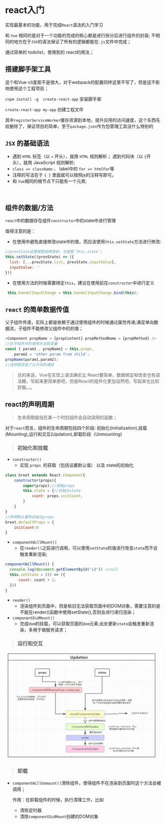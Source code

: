 # react入门

实现最基本的功能，用于完成`React`语法的入门学习

和 `Vue` 相同的是对于一个功能的完成的核心都是进行拆分后进行组件的封装; 不相同的地方在于`JSX`的语法保证了所有的逻辑都能在`.js`文件中完成；

通过简单的 todolist，使用到的 react的用法；

## 搭建脚手架工具

这个和Vue-cli差距不是很大，对于webpack的配置同样这里不写了，但是这不影响使用这个工程项目；

`cnpm install -g  create-react-app` 安装脚手架

`create-react-app my-app` 创建工程文件

其中`registerServiceWorker`缓存资源到本地，提升应用的访问速度，这个东西先给删除了，保证项目的简单，至于`package.json`作为包管理工具没什么特别的
<br>
## `JSX` 的基础语法

-  遇到 `HTML` 标签（以 `<` 开头），就用 `HTML` 规则解析； 遇到代码块（以 `{`开头），就用 JavaScript 规则解析;
-  `class => className` 、 label中的 `for => htmlFor`等
-  注释的写法在于 `{ }` 里面就可以按照js的注释写即可。
-  和 `Vue`相同的根节点下只能有一个元素;
<br>

## 组件的数据/方法

`react`中的数据存在组件`constructor`中的state中进行管理

值得注意的是：

- 在使用中避免直接修改state中的值，而应该使用`this.setState`方法进行修改:
``` JavaScript react
//prevState这里就是指修改前，也就是`this.state`;
this.setState((prevState) => ({
  list: [...prevState.list, prevState.inputValue],
  inputValue: ''
}))
```
- 在使用方法的时候需要绑定`this`，建议在使用前在`constructor`中进行定义

``` JavaScript react
 this.handelInputChange = this.handelInputChange.bind(this);
```

## `react` 的简单数据传值

父子组件传递，实际上都是依赖于通过使用组件的时候通过属性传递;满足单向数据流，子组件不能修改父组件中的的值；

``` JavaScript
<Component propName = {propContent} propMethodName = {propMethod} />
//在子组件中的使用方法和变量
const { param1 , propName} = this.props,
    param2 = 'other param from child';
propName(param1,param2);
//这样就完成了父子间的通信
```

> 总的来说，Vue在实现上语法确实比 React要简单，数据绑定和改变也有语法糖，写起来更简单那吧，但是React的组件化更加自然吧，写起来也比较舒服。。。


## react的声明周期

> 生命周期是指在某一个时刻组件会自动调用的函数；

对于`react`而言，组件的生命周期包括四个阶段: 初始化(initialization),挂载(Mounting),运行和交互(Updation),卸载阶段（Unmounting)

> ### 初始化和挂载

- `constructor()`
  - 实现 `props `的获取（包括设置默认值） 以及 state的初始化

``` javascript
class Greet extends React.Component{
    constructor(props){
        super(props);//获取props
        this.state = {//初始化state
            count: props.initCount,
        }
    }
}
//声明默认属性初始化props
Greet.defaultProps = {
    initCount:0
}
```

- `componentWillMount()`
  - 在`render()`之前进行调用，可以使用`setState`的值进行改变`state`而不会触发重新渲染;

``` javascript
componentWillMount() {
  console.log(document.getElementById("id")) //null
  this.setState = (() => ({
      count: count + 1;
  }))
}
```

- `render()`
  - 渲染组件到页面中，但是依旧无法获取页面中的DOM对象，需要注意的是不能在render()函数中使用setState(),否则会进行递归渲染；
- `componentDidMount()`
  - 完成`dom`的挂载，可以获取页面的`dom`元素;此处更新`state`会触发重新渲染，多用于做服务请求；

> ### 运行和交互


![](https://github.com/Toxicfy/Combing-notes/blob/master/note_image/React/react-todolistreact-updating.png?raw=true)

> ### 卸载

- `componentWillUnmount()`清除组件，使得组件不在渲染到页面时这个方法会被调用；

  作用：在卸载组件的时候，执行清理工作，比如
  -  清除定时器
  - 清除`componentDidMount`创建的DOM对象
